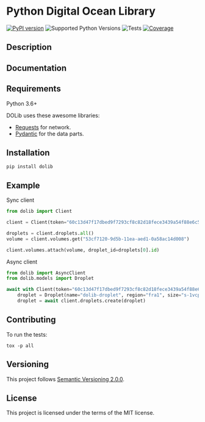 # Python Digital Ocean Library

[![PyPI version](https://badge.fury.io/py/dolib.svg)](https://badge.fury.io/py/dolib)
![Supported Python Versions](https://img.shields.io/pypi/pyversions/dolib)
![Tests](https://github.com/geraxe/dolib/workflows/Tests/badge.svg)
[![Coverage](https://codecov.io/gh/geraxe/dolib/branch/master/graph/badge.svg)](https://codecov.io/gh/geraxe/dolib)

## Description


## Documentation


## Requirements

Python 3.6+

DOLib uses these awesome libraries:

* <a href="https://requests.readthedocs.io/" class="external-link" target="_blank">Requests</a> for network.
* <a href="https://pydantic-docs.helpmanual.io/" class="external-link" target="_blank">Pydantic</a> for the data parts.

## Installation

```shell
pip install dolib
```

## Example

Sync client
```Python
from dolib import Client

client = Client(token="60c13d47f17dbed9f7293cf8c82d18fece3439a54f88e6c52c2df07f87bd8dd9")

droplets = client.droplets.all()
volume = client.volumes.get("53cf7120-9d5b-11ea-aed1-0a58ac14d008")

client.volumes.attach(volume, droplet_id=droplets[0].id)
```

Async client
```Python
from dolib import AsyncClient
from dolib.models import Droplet

await with Client(token="60c13d47f17dbed9f7293cf8c82d18fece3439a54f88e6c52c2df07f87bd8dd9") as client:
    droplet = Droplet(name="dolib-droplet", region="fra1", size="s-1vcpu-1gb", image="ubuntu-18-04-x64")
    droplet = await client.droplets.create(droplet)

```




## Contributing

To run the tests:

```shell
tox -p all
```

## Versioning

This project follows [Semantic Versioning 2.0.0](http://semver.org/spec/v2.0.0.html).

## License

This project is licensed under the terms of the MIT license.
